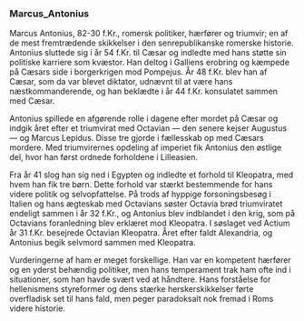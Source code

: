 ### Marcus_Antonius


Marcus Antonius, 82-30 f.Kr., romersk politiker, hærfører og triumvir; en af de mest fremtrædende skikkelser i den senrepublikanske romerske historie. Antonius sluttede sig i år 54 f.Kr. til Cæsar og indledte med hans støtte sin politiske karriere som kvæstor. Han deltog i Galliens erobring og kæmpede på Cæsars side i borgerkrigen mod Pompejus. År 48 f.Kr. blev han af Cæsar, som da var blevet diktator, udnævnt til at være hans næstkommanderende, og han beklædte i år 44 f.Kr. konsulatet sammen med Cæsar.

Antonius spillede en afgørende rolle i dagene efter mordet på Cæsar og indgik året efter et triumvirat med Octavian — den senere kejser Augustus — og Marcus Lepidus. Disse tre gjorde i fællesskab op med Cæsars mordere. Med triumvirernes opdeling af imperiet fik Antonius den østlige del, hvor han først ordnede forholdene i Lilleasien.

Fra år 41 slog han sig ned i Egypten og indledte et forhold til Kleopatra, med hvem han fik tre børn. Dette forhold var stærkt bestemmende for hans videre politik og selvopfattelse. På trods af hyppige forsoningsbesøg i Italien og hans ægteskab med Octavians søster Octavia brød triumviratet endeligt sammen i år 32 f.Kr., og Antonius blev indblandet i den krig, som på Octavians foranledning blev erklæret mod Kleopatra. I søslaget ved Actium år 31 f.Kr. besejrede Octavian Kleopatra. Året efter faldt Alexandria, og Antonius begik selvmord sammen med Kleopatra.

Vurderingerne af ham er meget forskellige. Han var en kompetent hærfører og en yderst behændig politiker, men hans temperament trak ham ofte ind i situationer, som han havde svært ved at håndtere. Hans forståelse for hellenismens styreformer og dens stærke herskerskikkelser førte overfladisk set til hans fald, men peger paradoksalt nok fremad i Roms videre historie.